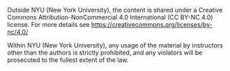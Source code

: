 Outside NYU (New York University), the content is shared under a Creative Commons Attribution-NonCommercial 4.0 International (CC BY-NC 4.0) license. For more details see https://creativecommons.org/licenses/by-nc/4.0/

Within NYU (New York University), any usage of the material by instructors other than the authors is strictly prohibited, and any violators will be prosecuted to the fullest extent of the law.
